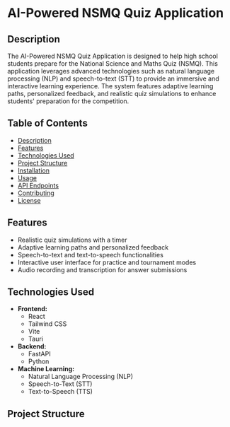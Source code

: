 # AI-Powered NSMQ Quiz Application

## Description
The AI-Powered NSMQ Quiz Application is designed to help high school students prepare for the National Science and Maths Quiz (NSMQ). This application leverages advanced technologies such as natural language processing (NLP) and speech-to-text (STT) to provide an immersive and interactive learning experience. The system features adaptive learning paths, personalized feedback, and realistic quiz simulations to enhance students' preparation for the competition.

## Table of Contents
- [Description](#description)
- [Features](#features)
- [Technologies Used](#technologies-used)
- [Project Structure](#project-structure)
- [Installation](#installation)
- [Usage](#usage)
- [API Endpoints](#api-endpoints)
- [Contributing](#contributing)
- [License](#license)

## Features
- Realistic quiz simulations with a timer
- Adaptive learning paths and personalized feedback
- Speech-to-text and text-to-speech functionalities
- Interactive user interface for practice and tournament modes
- Audio recording and transcription for answer submissions

## Technologies Used
- **Frontend:**
  - React
  - Tailwind CSS
  - Vite
  - Tauri
- **Backend:**
  - FastAPI
  - Python
- **Machine Learning:**
  - Natural Language Processing (NLP)
  - Speech-to-Text (STT)
  - Text-to-Speech (TTS)

## Project Structure
